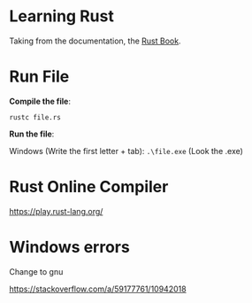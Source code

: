 # Learning Rust

Taking from the documentation, the [Rust Book](https://doc.rust-lang.org/book/).

# Run File

**Compile the file**:

`rustc file.rs`

**Run the file**:

Windows (Write the first letter + tab): 
`.\file.exe` (Look the .exe)

# Rust Online Compiler

https://play.rust-lang.org/

# Windows errors

Change to gnu

https://stackoverflow.com/a/59177761/10942018


